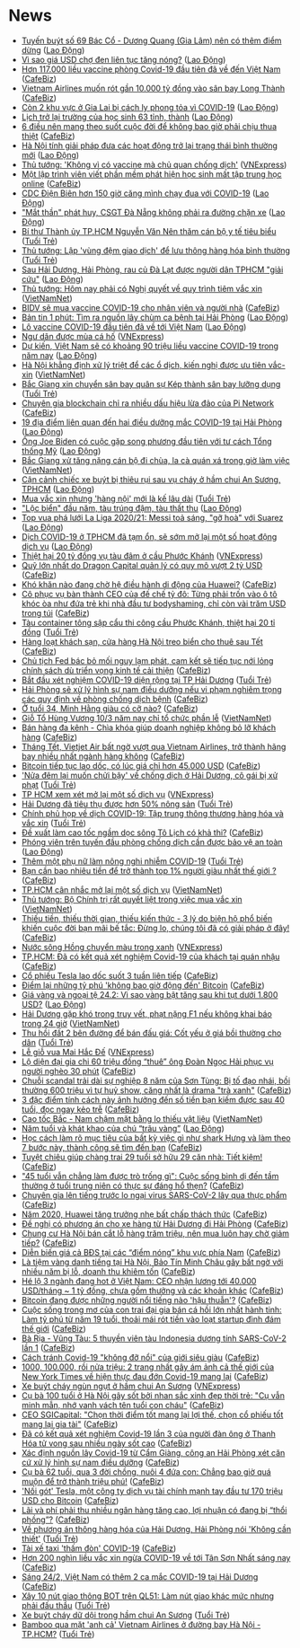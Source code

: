 # News

- [Tuyến buýt số 69 Bác Cổ - Dương Quang (Gia Lâm) nên có thêm điểm dừng](https://laodong.vn/ban-doc/tuyen-buyt-so-69-bac-co-duong-quang-gia-lam-nen-co-them-diem-dung-883163.ldo) ([Lao Động](https://laodong.vn))
- [Vì sao giá USD chợ đen liên tục tăng nóng?](https://laodong.vn/kinh-te/vi-sao-gia-usd-cho-den-lien-tuc-tang-nong-883170.ldo) ([Lao Động](https://laodong.vn))
- [Hơn 117.000 liều vaccine phòng Covid-19 đầu tiên đã về đến Việt Nam](https://cafebiz.vn/hon-117000-lieu-vaccine-phong-covid-19-dau-tien-da-ve-den-viet-nam-20210224135142995.chn) ([CafeBiz](https://cafebiz.vn))
- [Vietnam Airlines muốn rót gần 10.000 tỷ đồng vào sân bay Long Thành](https://cafebiz.vn/vietnam-airlines-muon-rot-gan-10000-ty-dong-vao-san-bay-long-thanh-20210224134944679.chn) ([CafeBiz](https://cafebiz.vn))
- [Còn 2 khu vực ở Gia Lai bị cách ly phong tỏa vì COVID-19](https://laodong.vn/xa-hoi/con-2-khu-vuc-o-gia-lai-bi-cach-ly-phong-toa-vi-covid-19-883167.ldo) ([Lao Động](https://laodong.vn))
- [Lịch trở lại trường của học sinh 63 tỉnh, thành](https://laodong.vn/giao-duc/lich-tro-lai-truong-cua-hoc-sinh-63-tinh-thanh-883165.ldo) ([Lao Động](https://laodong.vn))
- [6 điều nên mang theo suốt cuộc đời để không bao giờ phải chịu thua thiệt](https://cafebiz.vn/6-dieu-nen-mang-theo-suot-cuoc-doi-de-khong-bao-gio-phai-chiu-thua-thiet-20210223083718394.chn) ([CafeBiz](https://cafebiz.vn))
- [Hà Nội tính giải pháp đưa các hoạt động trở lại trạng thái bình thường mới](https://laodong.vn/xa-hoi/ha-noi-tinh-giai-phap-dua-cac-hoat-dong-tro-lai-trang-thai-binh-thuong-moi-883168.ldo) ([Lao Động](https://laodong.vn))
- [Thủ tướng: 'Không vì có vaccine mà chủ quan chống dịch'](https://vnexpress.net/thu-tuong-khong-vi-co-vaccine-ma-chu-quan-chong-dich-4239524.html) ([VNExpress](https://vnexpress.net))
- [Một lập trình viên viết phần mềm phát hiện học sinh mất tập trung học online](https://cafebiz.vn/mot-lap-trinh-vien-viet-phan-mem-phat-hien-hoc-sinh-mat-tap-trung-hoc-online-202102241131403.chn) ([CafeBiz](https://cafebiz.vn))
- [CDC Điện Biên hơn 150 giờ căng mình chạy đua với COVID-19](https://laodong.vn/video/cdc-dien-bien-hon-150-gio-cang-minh-chay-dua-voi-covid-19-883157.ldo) ([Lao Động](https://laodong.vn))
- [&quot;Mắt thần&quot; phát huy, CSGT Đà Nẵng không phải ra đường chặn xe](https://laodong.vn/video/mat-than-phat-huy-csgt-da-nang-khong-phai-ra-duong-chan-xe-883060.ldo) ([Lao Động](https://laodong.vn))
- [Bí thư Thành ủy TP.HCM Nguyễn Văn Nên thăm cán bộ y tế tiêu biểu](https://tuoitre.vn/bi-thu-thanh-uy-tphcm-nguyen-van-nen-tham-can-bo-y-te-tieu-bieu-20210224121324785.htm) ([Tuổi Trẻ](https://tuoitre.vn))
- [Thủ tướng: Lập 'vùng đệm giao dịch' để lưu thông hàng hóa bình thường](https://tuoitre.vn/thu-tuong-lap-vung-dem-giao-dich-de-luu-thong-hang-hoa-binh-thuong-20210224124850903.htm) ([Tuổi Trẻ](https://tuoitre.vn))
- [Sau Hải Dương, Hải Phòng, rau củ Đà Lạt được người dân TPHCM &quot;giải cứu&quot;](https://laodong.vn/media/sau-hai-duong-hai-phong-rau-cu-da-lat-duoc-nguoi-dan-tphcm-giai-cuu-883116.ldo) ([Lao Động](https://laodong.vn))
- [Thủ tướng: Hôm nay phải có Nghị quyết về quy trình tiêm vắc xin](http://vietnamnet.vn/vn/thoi-su/thu-tuong-hom-nay-phai-co-nghi-quyet-ve-quy-trinh-tiem-vac-xin-715131.html) ([VietNamNet](https://vietnamnet.vn))
- [BIDV sẽ mua vaccine COVID-19 cho nhân viên và người nhà](https://cafebiz.vn/bidv-se-mua-vaccine-covid-19-cho-nhan-vien-va-nguoi-nha-20210224124537957.chn) ([CafeBiz](https://cafebiz.vn))
- [Bản tin 1 phút: Tìm ra nguồn lây chùm ca bệnh tại Hải Phòng](https://laodong.vn/video-thoi-su/ban-tin-1-phut-tim-ra-nguon-lay-chum-ca-benh-tai-hai-phong-883097.ldo) ([Lao Động](https://laodong.vn))
- [Lô vaccine COVID-19 đầu tiên đã về tới Việt Nam](https://laodong.vn/y-te/lo-vaccine-covid-19-dau-tien-da-ve-toi-viet-nam-883146.ldo) ([Lao Động](https://laodong.vn))
- [Ngư dân được mùa cá hố](https://vnexpress.net/ngu-dan-duoc-mua-ca-ho-4239439.html) ([VNExpress](https://vnexpress.net))
- [Dự kiến, Việt Nam sẽ có khoảng 90 triệu liều vaccine COVID-19 trong năm nay](https://laodong.vn/thoi-su/du-kien-viet-nam-se-co-khoang-90-trieu-lieu-vaccine-covid-19-trong-nam-nay-883136.ldo) ([Lao Động](https://laodong.vn))
- [Hà Nội khẳng định xử lý triệt để các ổ dịch, kiến nghị được ưu tiên vắc-xin](http://vietnamnet.vn/vn/thoi-su/chinh-tri/ha-noi-khang-dinh-xu-ly-triet-de-cac-o-dich-kien-nghi-duoc-uu-tien-vac-xin-715125.html) ([VietNamNet](https://vietnamnet.vn))
- [Bắc Giang xin chuyển sân bay quân sự Kép thành sân bay lưỡng dụng](https://tuoitre.vn/bac-giang-xin-chuyen-san-bay-quan-su-kep-thanh-san-bay-luong-dung-20210224113703805.htm) ([Tuổi Trẻ](https://tuoitre.vn))
- [Chuyên gia blockchain chỉ ra nhiều dấu hiệu lừa đảo của Pi Network](https://cafebiz.vn/chuyen-gia-blockchain-chi-ra-nhieu-dau-hieu-lua-dao-cua-pi-network-20210224120641409.chn) ([CafeBiz](https://cafebiz.vn))
- [19 địa điểm liên quan đến hai điều dưỡng mắc COVID-19 tại Hải Phòng](https://laodong.vn/infographic/19-dia-diem-lien-quan-den-hai-dieu-duong-mac-covid-19-tai-hai-phong-883033.ldo) ([Lao Động](https://laodong.vn))
- [Ông Joe Biden có cuộc gặp song phương đầu tiên với tư cách Tổng thống Mỹ](https://laodong.vn/photo/ong-joe-biden-co-cuoc-gap-song-phuong-dau-tien-voi-tu-cach-tong-thong-my-883109.ldo) ([Lao Động](https://laodong.vn))
- [Bắc Giang xử tăng nặng cán bộ đi chùa, la cà quán xá trong giờ làm việc](http://vietnamnet.vn/vn/thoi-su/chinh-tri/bac-giang-xu-tang-nang-can-bo-di-chua-la-ca-quan-xa-trong-gio-lam-viec-715116.html) ([VietNamNet](https://vietnamnet.vn))
- [Cận cảnh chiếc xe buýt bị thiêu rụi sau vụ cháy ở hầm chui An Sương, TPHCM](https://laodong.vn/video/can-canh-chiec-xe-buyt-bi-thieu-rui-sau-vu-chay-o-ham-chui-an-suong-tphcm-883115.ldo) ([Lao Động](https://laodong.vn))
- [Mua vắc xin nhưng 'hàng nội' mới là kế lâu dài](https://tuoitre.vn/mua-vac-xin-nhung-hang-noi-moi-la-ke-lau-dai-20210224082251634.htm) ([Tuổi Trẻ](https://tuoitre.vn))
- [&quot;Lộc biển&quot; đầu năm, tàu trúng đậm, tàu thất thu](https://laodong.vn/photo/loc-bien-dau-nam-tau-trung-dam-tau-that-thu-883095.ldo) ([Lao Động](https://laodong.vn))
- [Top vua phá lưới La Liga 2020/21: Messi toả sáng, &quot;gỡ hoà&quot; với Suarez](https://laodong.vn/photo/top-vua-pha-luoi-la-liga-202021-messi-toa-sang-go-hoa-voi-suarez-883119.ldo) ([Lao Động](https://laodong.vn))
- [Dịch COVID-19 ở TPHCM đã tạm ổn, sẽ sớm mở lại một số hoạt động dịch vụ](https://laodong.vn/thi-truong/dich-covid-19-o-tphcm-da-tam-on-se-som-mo-lai-mot-so-hoat-dong-dich-vu-883133.ldo) ([Lao Động](https://laodong.vn))
- [Thiệt hại 20 tỷ đồng vụ tàu đâm ở cầu Phước Khánh](https://vnexpress.net/thiet-hai-20-ty-dong-vu-tau-dam-o-cau-phuoc-khanh-4239383.html) ([VNExpress](https://vnexpress.net))
- [Quỹ lớn nhất do Dragon Capital quản lý có quy mô vượt 2 tỷ USD](https://cafebiz.vn/quy-lon-nhat-do-dragon-capital-quan-ly-co-quy-mo-vuot-2-ty-usd-20210224113204645.chn) ([CafeBiz](https://cafebiz.vn))
- [Khó khăn nào đang chờ hệ điều hành di động của Huawei?](https://cafebiz.vn/kho-khan-nao-dang-cho-he-dieu-hanh-di-dong-cua-huawei-20210224110841756.chn) ([CafeBiz](https://cafebiz.vn))
- [Cô phục vụ bàn thành CEO của đế chế tỷ đô: Từng phải trốn vào ô tô khóc òa như đứa trẻ khi nhà đầu tư bodyshaming, chỉ còn vài trăm USD trong túi](https://cafebiz.vn/co-phuc-vu-ban-thanh-ceo-cua-de-che-ty-do-tung-phai-tron-vao-o-to-khoc-oa-nhu-dua-tre-khi-nha-dau-tu-bodyshaming-chi-con-vai-tram-usd-trong-tui-20210224104813922.chn) ([CafeBiz](https://cafebiz.vn))
- [Tàu container tông sập cẩu thi công cầu Phước Khánh, thiệt hại 20 tỉ đồng](https://tuoitre.vn/tau-container-tong-sap-cau-thi-cong-cau-phuoc-khanh-thiet-hai-20-ti-dong-20210224103807098.htm) ([Tuổi Trẻ](https://tuoitre.vn))
- [Hàng loạt khách sạn, cửa hàng Hà Nội treo biển cho thuê sau Tết](https://cafebiz.vn/hang-loat-khach-san-cua-hang-ha-noi-treo-bien-cho-thue-sau-tet-20210224112048648.chn) ([CafeBiz](https://cafebiz.vn))
- [Chủ tịch Fed bác bỏ mối nguy lạm phát, cam kết sẽ tiếp tục nới lỏng chính sách dù triển vọng kinh tế cải thiện](https://cafebiz.vn/chu-tich-fed-bac-bo-moi-nguy-lam-phat-cam-ket-se-tiep-tuc-noi-long-chinh-sach-du-trien-vong-kinh-te-cai-thien-20210224112035361.chn) ([CafeBiz](https://cafebiz.vn))
- [Bắt đầu xét nghiệm COVID-19 diện rộng tại TP Hải Dương](https://tuoitre.vn/bat-dau-xet-nghiem-covid-19-dien-rong-tai-tp-hai-duong-20210224103656117.htm) ([Tuổi Trẻ](https://tuoitre.vn))
- [Hải Phòng sẽ xử lý hình sự nam điều dưỡng nếu vi phạm nghiêm trọng các quy định về phòng chống dịch bệnh](https://cafebiz.vn/hai-phong-se-xu-ly-hinh-su-nam-dieu-duong-neu-vi-pham-nghiem-trong-cac-quy-dinh-ve-phong-chong-dich-benh-20210224111303855.chn) ([CafeBiz](https://cafebiz.vn))
- [Ở tuổi 34, Minh Hằng giàu có cỡ nào?](https://cafebiz.vn/o-tuoi-34-minh-hang-giau-co-co-nao-20210224110731028.chn) ([CafeBiz](https://cafebiz.vn))
- [Giỗ Tổ Hùng Vương 10/3 năm nay chỉ tổ chức phần lễ](http://vietnamnet.vn/vn/thoi-su/gio-to-hung-vuong-10-3-nam-nay-chi-to-chuc-phan-le-715111.html) ([VietNamNet](https://vietnamnet.vn))
- [Bán hàng đa kênh - Chìa khóa giúp doanh nghiệp không bỏ lỡ khách hàng](https://cafebiz.vn/ban-hang-da-kenh-chia-khoa-giup-doanh-nghiep-khong-bo-lo-khach-hang-20210224101856933.chn) ([CafeBiz](https://cafebiz.vn))
- [Tháng Tết, Vietjet Air bất ngờ vượt qua Vietnam Airlines, trở thành hãng bay nhiều nhất ngành hàng không](https://cafebiz.vn/thang-tet-vietjet-air-bat-ngo-vuot-qua-vietnam-airlines-tro-thanh-hang-bay-nhieu-nhat-nganh-hang-khong-20210224105754475.chn) ([CafeBiz](https://cafebiz.vn))
- [Bitcoin tiếp tục lao dốc, có lúc giá chỉ hơn 45.000 USD](https://cafebiz.vn/bitcoin-tiep-tuc-lao-doc-co-luc-gia-chi-hon-45000-usd-20210224105049276.chn) ([CafeBiz](https://cafebiz.vn))
- ['Nửa đêm lại muốn chửi bậy' về chống dịch ở Hải Dương, cô gái bị xử phạt](https://tuoitre.vn/nua-dem-lai-muon-chui-bay-ve-chong-dich-o-hai-duong-co-gai-bi-xu-phat-20210224090519184.htm) ([Tuổi Trẻ](https://tuoitre.vn))
- [TP HCM xem xét mở lại một số dịch vụ](https://vnexpress.net/tp-hcm-xem-xet-mo-lai-mot-so-dich-vu-4239417.html) ([VNExpress](https://vnexpress.net))
- [Hải Dương đã tiêu thụ được hơn 50% nông sản](https://tuoitre.vn/hai-duong-da-tieu-thu-duoc-hon-50-nong-san-20210224094237033.htm) ([Tuổi Trẻ](https://tuoitre.vn))
- [Chính phủ họp về dịch COVID-19: Tập trung thông thương hàng hóa và vắc xin](https://tuoitre.vn/chinh-phu-hop-ve-dich-covid-19-tap-trung-thong-thuong-hang-hoa-va-vac-xin-20210224101723854.htm) ([Tuổi Trẻ](https://tuoitre.vn))
- [Đề xuất làm cao tốc ngầm dọc sông Tô Lịch có khả thi?](https://cafebiz.vn/de-xuat-lam-cao-toc-ngam-doc-song-to-lich-co-kha-thi-20210224104445128.chn) ([CafeBiz](https://cafebiz.vn))
- [Phóng viên trên tuyến đầu phòng chống dịch cần được bảo vệ an toàn](https://laodong.vn/su-kien-binh-luan/phong-vien-tren-tuyen-dau-phong-chong-dich-can-duoc-bao-ve-an-toan-883078.ldo) ([Lao Động](https://laodong.vn))
- [Thêm một phụ nữ làm nông nghi nhiễm COVID-19](https://tuoitre.vn/them-mot-phu-nu-lam-nong-nghi-nhiem-covid-19-20210224090951529.htm) ([Tuổi Trẻ](https://tuoitre.vn))
- [Bạn cần bao nhiêu tiền để trở thành top 1% người giàu nhất thế giới ?](https://cafebiz.vn/ban-can-bao-nhieu-tien-de-tro-thanh-top-1-nguoi-giau-nhat-the-gioi--20210224095406254.chn) ([CafeBiz](https://cafebiz.vn))
- [TP.HCM cân nhắc mở lại một số dịch vụ](http://vietnamnet.vn/vn/thoi-su/tp-hcm-can-nhac-mo-lai-mot-so-dich-vu-715097.html) ([VietNamNet](https://vietnamnet.vn))
- [Thủ tướng: Bộ Chính trị rất quyết liệt trong việc mua vắc xin](http://vietnamnet.vn/vn/thoi-su/thu-tuong-bo-chinh-tri-rat-quyet-liet-trong-viec-mua-vac-xin-715051.html) ([VietNamNet](https://vietnamnet.vn))
- [Thiếu tiền, thiếu thời gian, thiếu kiến thức - 3 lý do biện hộ phổ biến khiến cuộc đời bạn mãi bế tắc: Đừng lo, chúng tôi đã có giải pháp ở đây!](https://cafebiz.vn/thieu-tien-thieu-thoi-gian-thieu-kien-thuc-3-ly-do-bien-ho-pho-bien-khien-cuoc-doi-ban-mai-be-tac-dung-lo-chung-toi-da-co-giai-phap-o-day-20210224101838717.chn) ([CafeBiz](https://cafebiz.vn))
- [Nước sông Hồng chuyển màu trong xanh](https://vnexpress.net/nuoc-song-hong-chuyen-mau-trong-xanh-4239350.html) ([VNExpress](https://vnexpress.net))
- [TP.HCM: Đã có kết quả xét nghiệm Covid-19 của khách tại quán nhậu](https://cafebiz.vn/tphcm-da-co-ket-qua-xet-nghiem-covid-19-cua-khach-tai-quan-nhau-20210224101329863.chn) ([CafeBiz](https://cafebiz.vn))
- [Cổ phiếu Tesla lao dốc suốt 3 tuần liên tiếp](https://cafebiz.vn/co-phieu-tesla-lao-doc-suot-3-tuan-lien-tiep-20210224100621081.chn) ([CafeBiz](https://cafebiz.vn))
- [Điểm lại những tỷ phú 'không bao giờ động đến' Bitcoin](https://cafebiz.vn/diem-lai-nhung-ty-phu-khong-bao-gio-dong-den-bitcoin-20210224090329538.chn) ([CafeBiz](https://cafebiz.vn))
- [Giá vàng và ngoại tệ 24.2: Vì sao vàng bật tăng sau khi tụt dưới 1.800 USD?](https://laodong.vn/video/gia-vang-va-ngoai-te-242-vi-sao-vang-bat-tang-sau-khi-tut-duoi-1800-usd-883087.ldo) ([Lao Động](https://laodong.vn))
- [Hải Dương gặp khó trong truy vết, phạt nặng F1 nếu không khai báo trong 24 giờ](http://vietnamnet.vn/vn/thoi-su/hai-duong-gap-kho-trong-truy-vet-phat-nang-f1-neu-khong-khai-bao-trong-24-gio-715059.html) ([VietNamNet](https://vietnamnet.vn))
- [Thu hồi đất 2 bên đường để bán đấu giá: Cốt yếu ở giá bồi thường cho dân](https://tuoitre.vn/thu-hoi-dat-2-ben-duong-de-ban-dau-gia-cot-yeu-o-gia-boi-thuong-cho-dan-20210224083623147.htm) ([Tuổi Trẻ](https://tuoitre.vn))
- [Lễ giỗ vua Mai Hắc Đế](https://vnexpress.net/le-gio-vua-mai-hac-de-4239254.html) ([VNExpress](https://vnexpress.net))
- [Lộ diện đại gia chi 60 triệu đồng “thuê” ông Đoàn Ngọc Hải phục vụ người nghèo 30 phút](https://cafebiz.vn/lo-dien-dai-gia-chi-60-trieu-dong-thue-ong-doan-ngoc-hai-phuc-vu-nguoi-ngheo-30-phut-20210224094343588.chn) ([CafeBiz](https://cafebiz.vn))
- [Chuỗi scandal trải dài sự nghiệp 8 năm của Sơn Tùng: Bị tố đạo nhái, bồi thường 600 triệu vì tự huỷ show, căng nhất là drama "trà xanh"](https://cafebiz.vn/chuoi-scandal-trai-dai-su-nghiep-8-nam-cua-son-tung-bi-to-dao-nhai-boi-thuong-600-trieu-vi-tu-huy-show-cang-nhat-la-drama-tra-xanh-20210224094300485.chn) ([CafeBiz](https://cafebiz.vn))
- [3 đặc điểm tính cách này ảnh hưởng đến số tiền bạn kiếm được sau 40 tuổi, đọc ngay kẻo trễ](https://cafebiz.vn/3-dac-diem-tinh-cach-nay-anh-huong-den-so-tien-ban-kiem-duoc-sau-40-tuoi-doc-ngay-keo-tre-20210216013212894.chn) ([CafeBiz](https://cafebiz.vn))
- [Cao tốc Bắc - Nam chậm mặt bằng lo thiếu vật liệu](http://vietnamnet.vn/vn/thoi-su/an-toan-giao-thong/cao-toc-bac-nam-cham-mat-bang-lo-thieu-vat-lieu-715038.html) ([VietNamNet](https://vietnamnet.vn))
- [Năm tuổi và khát khao của chú “trâu vàng”](https://laodong.vn/the-thao/nam-tuoi-va-khat-khao-cua-chu-trau-vang-882995.ldo) ([Lao Động](https://laodong.vn))
- [Học cách làm rõ mục tiêu của bất kỳ việc gì như shark Hưng và làm theo 7 bước này, thành công sẽ tìm đến bạn](https://cafebiz.vn/hoc-cach-lam-ro-muc-tieu-cua-bat-ky-viec-gi-nhu-shark-hung-va-lam-theo-7-buoc-nay-thanh-cong-se-tim-den-ban-20210223165550023.chn) ([CafeBiz](https://cafebiz.vn))
- [Tuyệt chiêu giúp chàng trai 29 tuổi sở hữu 29 căn nhà: Tiết kiệm!](https://cafebiz.vn/tuyet-chieu-giup-chang-trai-29-tuoi-so-huu-29-can-nha-tiet-kiem-20210223102031622.chn) ([CafeBiz](https://cafebiz.vn))
- ["45 tuổi vẫn chẳng làm được trò trống gì": Cuộc sống bình dị đến tầm thường ở tuổi trung niên có thực sự đáng hổ thẹn?](https://cafebiz.vn/45-tuoi-van-chang-lam-duoc-tro-trong-gi-cuoc-song-binh-di-den-tam-thuong-o-tuoi-trung-nien-co-thuc-su-dang-ho-then-20210223170508933.chn) ([CafeBiz](https://cafebiz.vn))
- [Chuyên gia lên tiếng trước lo ngại virus SARS-CoV-2 lây qua thực phẩm](https://cafebiz.vn/chuyen-gia-len-tieng-truoc-lo-ngai-virus-sars-cov-2-lay-qua-thuc-pham-20210224091215119.chn) ([CafeBiz](https://cafebiz.vn))
- [Năm 2020, Huawei tăng trưởng nhẹ bất chấp thách thức](https://cafebiz.vn/nam-2020-huawei-tang-truong-nhe-bat-chap-thach-thuc-20210224085813572.chn) ([CafeBiz](https://cafebiz.vn))
- [Đề nghị có phương án cho xe hàng từ Hải Dương đi Hải Phòng](https://cafebiz.vn/de-nghi-co-phuong-an-cho-xe-hang-tu-hai-duong-di-hai-phong-20210224090757134.chn) ([CafeBiz](https://cafebiz.vn))
- [Chung cư Hà Nội bán cắt lỗ hàng trăm triệu, nên mua luôn hay chờ giảm tiếp?](https://cafebiz.vn/chung-cu-ha-noi-ban-cat-lo-hang-tram-trieu-nen-mua-luon-hay-cho-giam-tiep-20210224090715097.chn) ([CafeBiz](https://cafebiz.vn))
- [Diễn biến giá cả BĐS tại các “điểm nóng” khu vực phía Nam](https://cafebiz.vn/dien-bien-gia-ca-bds-tai-cac-diem-nong-khu-vuc-phia-nam-20210224090557072.chn) ([CafeBiz](https://cafebiz.vn))
- [Là tiệm vàng danh tiếng tại Hà Nội, Bảo Tín Minh Châu gây bất ngờ với nhiều năm bị lỗ, doanh thu khiêm tốn](https://cafebiz.vn/la-tiem-vang-danh-tieng-tai-ha-noi-bao-tin-minh-chau-gay-bat-ngo-voi-nhieu-nam-bi-lo-doanh-thu-khiem-ton-20210224090506071.chn) ([CafeBiz](https://cafebiz.vn))
- [Hé lộ 3 ngành đang hot ở Việt Nam: CEO nhận lương tới 40.000 USD/tháng ~ 1 tỷ đồng, chưa gồm thưởng và các khoản khác](https://cafebiz.vn/he-lo-3-nganh-dang-hot-o-viet-nam-ceo-nhan-luong-toi-40000-usd-thang-1-ty-dong-chua-gom-thuong-va-cac-khoan-khac-20210223175856751.chn) ([CafeBiz](https://cafebiz.vn))
- [Bitcoin đang được những người nổi tiếng nào 'hậu thuẫn'?](https://cafebiz.vn/bitcoin-dang-duoc-nhung-nguoi-noi-tieng-nao-hau-thuan-20210224085544885.chn) ([CafeBiz](https://cafebiz.vn))
- [Cuộc sống trong mơ của con trai đại gia bán cá hồi lớn nhất hành tinh: Làm tỷ phú từ năm 19 tuổi, thoải mái rót tiền vào loạt startup đình đám thế giới](https://cafebiz.vn/cuoc-song-trong-mo-cua-con-trai-dai-gia-ban-ca-hoi-lon-nhat-hanh-tinh-lam-ty-phu-tu-nam-19-tuoi-thoai-mai-rot-tien-vao-loat-startup-dinh-dam-the-gioi-20210219105628532.chn) ([CafeBiz](https://cafebiz.vn))
- [Bà Rịa - Vũng Tàu: 5 thuyền viên tàu Indonesia dương tính SARS-CoV-2 lần 1](https://cafebiz.vn/ba-ria-vung-tau-5-thuyen-vien-tau-indonesia-duong-tinh-sars-cov-2-lan-1-20210224085145976.chn) ([CafeBiz](https://cafebiz.vn))
- [Cách tránh Covid-19 "không đỡ nổi" của giới siêu giàu](https://cafebiz.vn/cach-tranh-covid-19-khong-do-noi-cua-gioi-sieu-giau-20210224084855113.chn) ([CafeBiz](https://cafebiz.vn))
- [1000, 100.000, rồi nửa triệu: 2 trang nhất gây ám ảnh cả thế giới của New York Times về hiện thực đau đớn Covid-19 mang lại](https://cafebiz.vn/1000-100000-roi-nua-trieu-2-trang-nhat-gay-am-anh-ca-the-gioi-cua-new-york-times-ve-hien-thuc-dau-don-covid-19-mang-lai-20210224084636081.chn) ([CafeBiz](https://cafebiz.vn))
- [Xe buýt cháy ngùn ngụt ở hầm chui An Sương](https://vnexpress.net/xe-buyt-chay-ngun-ngut-o-ham-chui-an-suong-4239332.html) ([VNExpress](https://vnexpress.net))
- [Cụ bà 100 tuổi ở Hà Nội gây sốt bởi nhan sắc xinh đẹp thời trẻ: "Cụ vẫn minh mẫn, nhớ vanh vách tên tuổi con cháu"](https://cafebiz.vn/cu-ba-100-tuoi-o-ha-noi-gay-sot-boi-nhan-sac-xinh-dep-thoi-tre-cu-van-minh-man-nho-vanh-vach-ten-tuoi-con-chau-20210224092437411.chn) ([CafeBiz](https://cafebiz.vn))
- [CEO SGICapital: "Chọn thời điểm tốt mang lại lợi thế, chọn cổ phiếu tốt mang lại gia tài"](https://cafebiz.vn/ceo-sgicapital-chon-thoi-diem-tot-mang-lai-loi-the-chon-co-phieu-tot-mang-lai-gia-tai-20210224084239259.chn) ([CafeBiz](https://cafebiz.vn))
- [Đã có kết quả xét nghiệm Covid-19 lần 3 của người đàn ông ở Thanh Hóa tử vong sau nhiều ngày sốt cao](https://cafebiz.vn/da-co-ket-qua-xet-nghiem-covid-19-lan-3-cua-nguoi-dan-ong-o-thanh-hoa-tu-vong-sau-nhieu-ngay-sot-cao-20210224084127028.chn) ([CafeBiz](https://cafebiz.vn))
- [Xác định nguồn lây Covid-19 từ Cẩm Giàng, công an Hải Phòng xét căn cứ xử lý hình sự nam điều dưỡng](https://cafebiz.vn/xac-dinh-nguon-lay-covid-19-tu-cam-giang-cong-an-hai-phong-xet-can-cu-xu-ly-hinh-su-nam-dieu-duong-20210224083854634.chn) ([CafeBiz](https://cafebiz.vn))
- [Cụ bà 62 tuổi, qua 3 đời chồng, nuôi 4 đứa con: Chẳng bao giờ quá muộn để trở thành triệu phú!](https://cafebiz.vn/cu-ba-62-tuoi-qua-3-doi-chong-nuoi-4-dua-con-chang-bao-gio-qua-muon-de-tro-thanh-trieu-phu-2021022317045021.chn) ([CafeBiz](https://cafebiz.vn))
- ['Nối gót' Tesla, một công ty dịch vụ tài chính mạnh tay đầu tư 170 triệu USD cho Bitcoin](https://cafebiz.vn/noi-got-tesla-mot-cong-ty-dich-vu-tai-chinh-manh-tay-dau-tu-170-trieu-usd-cho-bitcoin-20210224083621018.chn) ([CafeBiz](https://cafebiz.vn))
- [Lãi và phí phải thu nhiều ngân hàng tăng cao, lợi nhuận có đang bị “thổi phồng”?](https://cafebiz.vn/lai-va-phi-phai-thu-nhieu-ngan-hang-tang-cao-loi-nhuan-co-dang-bi-thoi-phong-20210224083715224.chn) ([CafeBiz](https://cafebiz.vn))
- [Về phương án thông hàng hóa của Hải Dương, Hải Phòng nói 'Không cần thiết'](https://tuoitre.vn/ve-phuong-an-thong-hang-hoa-cua-hai-duong-hai-phong-noi-khong-can-thiet-2021022408064312.htm) ([Tuổi Trẻ](https://tuoitre.vn))
- [Tài xế taxi 'thấm đòn' COVID-19](https://cafebiz.vn/tai-xe-taxi-tham-don-covid-19-20210224083505634.chn) ([CafeBiz](https://cafebiz.vn))
- [Hơn 200 nghìn liều vắc xin ngừa COVID-19 về tới Tân Sơn Nhất sáng nay](https://cafebiz.vn/hon-200-nghin-lieu-vac-xin-ngua-covid-19-ve-toi-tan-son-nhat-sang-nay-20210224083340985.chn) ([CafeBiz](https://cafebiz.vn))
- [Sáng 24/2, Việt Nam có thêm 2 ca mắc COVID-19 tại Hải Dương](https://cafebiz.vn/sang-24-2-viet-nam-co-them-2-ca-mac-covid-19-tai-hai-duong-20210224082950743.chn) ([CafeBiz](https://cafebiz.vn))
- [Xây 10 nút giao thông BOT trên QL51: Làm nút giao khác mức nhưng phải đấu thầu](https://tuoitre.vn/xay-10-nut-giao-thong-bot-tren-ql51-lam-nut-giao-khac-muc-nhung-phai-dau-thau-20210224075319734.htm) ([Tuổi Trẻ](https://tuoitre.vn))
- [Xe buýt cháy dữ dội trong hầm chui An Sương](https://tuoitre.vn/xe-buyt-chay-du-doi-trong-ham-chui-an-suong-20210224074451951.htm) ([Tuổi Trẻ](https://tuoitre.vn))
- [Bamboo qua mặt 'anh cả' Vietnam Airlines ở đường bay Hà Nội - TP.HCM?](https://tuoitre.vn/bamboo-qua-mat-anh-ca-vietnam-airlines-o-duong-bay-ha-noi-tp-hcm-20210224080010014.htm) ([Tuổi Trẻ](https://tuoitre.vn))
